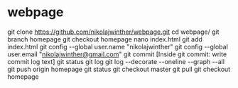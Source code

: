 # webpage


git clone https://github.com/nikolajwinther/webpage.git
cd webpage/
git branch homepage
git checkout homepage 
nano index.html
git add index.html 
git config --global user.name "nikolajwinther"
git config --global user.email "nikolajwinther@gmail.com"
git commit
[Inside git commit: write commit log text]
git status
git log
git log --decorate --oneline --graph --all
git push origin homepage
git status
git checkout master
git pull
git checkout homepage
